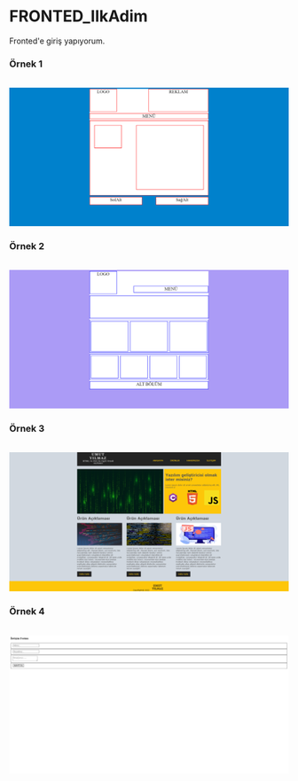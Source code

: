 # FRONTED_IlkAdim
Fronted'e giriş yapıyorum.

<h3>Örnek 1</h3><br>
<img src="https://github.com/ylmzumut/FRONTED_IlkAdim/blob/main/media/ornek1.html.png?raw=true"/> 
<h3>Örnek 2</h3><br>
<img src="https://github.com/ylmzumut/FRONTED_IlkAdim/blob/main/media/ornek2.html.png?raw=true"/> 
<h3>Örnek 3</h3><br>
<img src="https://github.com/ylmzumut/FRONTED_IlkAdim/blob/main/media/ornek3.html.png?raw=true"/> 
<h3>Örnek 4</h3><br>
<img src="https://github.com/ylmzumut/FRONTED_IlkAdim/blob/main/media/FormOrnek.html.png?raw=true"/> 
